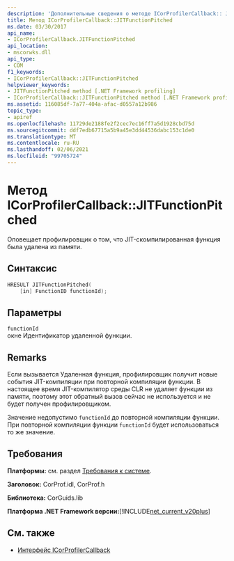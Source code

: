 ```yaml
---
description: 'Дополнительные сведения о методе ICorProfilerCallback:: JITFunctionPitched'
title: Метод ICorProfilerCallback::JITFunctionPitched
ms.date: 03/30/2017
api_name:
- ICorProfilerCallback.JITFunctionPitched
api_location:
- mscorwks.dll
api_type:
- COM
f1_keywords:
- ICorProfilerCallback::JITFunctionPitched
helpviewer_keywords:
- JITFunctionPitched method [.NET Framework profiling]
- ICorProfilerCallback::JITFunctionPitched method [.NET Framework profiling]
ms.assetid: 116085df-7a77-404a-afac-d0557a12b986
topic_type:
- apiref
ms.openlocfilehash: 11729de2188fe2f2cec7ec16ff7a5d1928cbd75d
ms.sourcegitcommit: ddf7edb67715a5b9a45e3dd44536dabc153c1de0
ms.translationtype: MT
ms.contentlocale: ru-RU
ms.lasthandoff: 02/06/2021
ms.locfileid: "99705724"
---
```

# <a name="icorprofilercallbackjitfunctionpitched-method"></a>Метод ICorProfilerCallback::JITFunctionPitched

Оповещает профилировщик о том, что JIT-скомпилированная функция была удалена из памяти.  
  
## <a name="syntax"></a>Синтаксис  
  
```cpp  
HRESULT JITFunctionPitched(  
    [in] FunctionID functionId);  
```  
  
## <a name="parameters"></a>Параметры  

 `functionId`  
 окне Идентификатор удаленной функции.  
  
## <a name="remarks"></a>Remarks  

 Если вызывается Удаленная функция, профилировщик получит новые события JIT-компиляции при повторной компиляции функции. В настоящее время JIT-компилятор среды CLR не удаляет функции из памяти, поэтому этот обратный вызов сейчас не используется и не будет получен профилировщиком.  
  
 Значение недопустимо `functionId` до повторной компиляции функции. При повторной компиляции функции `functionId` будет использоваться то же значение.  
  
## <a name="requirements"></a>Требования  

 **Платформы:** см. раздел [Требования к системе](../../get-started/system-requirements.md).  
  
 **Заголовок:** CorProf.idl, CorProf.h  
  
 **Библиотека:** CorGuids.lib  
  
 **Платформа .NET Framework версии:**[!INCLUDE[net_current_v20plus](../../../../includes/net-current-v20plus-md.md)]  
  
## <a name="see-also"></a>См. также

- [Интерфейс ICorProfilerCallback](icorprofilercallback-interface.md)
